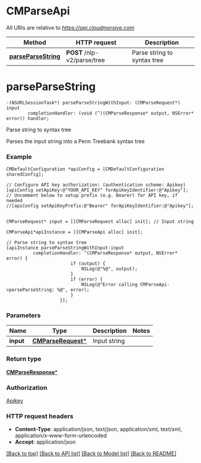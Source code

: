 # CMParseApi

All URIs are relative to *https://api.cloudmersive.com*

Method | HTTP request | Description
------------- | ------------- | -------------
[**parseParseString**](CMParseApi.md#parseparsestring) | **POST** /nlp-v2/parse/tree | Parse string to syntax tree


# **parseParseString**
```objc
-(NSURLSessionTask*) parseParseStringWithInput: (CMParseRequest*) input
        completionHandler: (void (^)(CMParseResponse* output, NSError* error)) handler;
```

Parse string to syntax tree

Parses the input string into a Penn Treebank syntax tree

### Example 
```objc
CMDefaultConfiguration *apiConfig = [CMDefaultConfiguration sharedConfig];

// Configure API key authorization: (authentication scheme: Apikey)
[apiConfig setApiKey:@"YOUR_API_KEY" forApiKeyIdentifier:@"Apikey"];
// Uncomment below to setup prefix (e.g. Bearer) for API key, if needed
//[apiConfig setApiKeyPrefix:@"Bearer" forApiKeyIdentifier:@"Apikey"];


CMParseRequest* input = [[CMParseRequest alloc] init]; // Input string

CMParseApi*apiInstance = [[CMParseApi alloc] init];

// Parse string to syntax tree
[apiInstance parseParseStringWithInput:input
          completionHandler: ^(CMParseResponse* output, NSError* error) {
                        if (output) {
                            NSLog(@"%@", output);
                        }
                        if (error) {
                            NSLog(@"Error calling CMParseApi->parseParseString: %@", error);
                        }
                    }];
```

### Parameters

Name | Type | Description  | Notes
------------- | ------------- | ------------- | -------------
 **input** | [**CMParseRequest***](CMParseRequest.md)| Input string | 

### Return type

[**CMParseResponse***](CMParseResponse.md)

### Authorization

[Apikey](../README.md#Apikey)

### HTTP request headers

 - **Content-Type**: application/json, text/json, application/xml, text/xml, application/x-www-form-urlencoded
 - **Accept**: application/json

[[Back to top]](#) [[Back to API list]](../README.md#documentation-for-api-endpoints) [[Back to Model list]](../README.md#documentation-for-models) [[Back to README]](../README.md)

